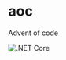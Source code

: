 # aoc
Advent of code

![.NET Core](https://github.com/zawupf/aoc/workflows/.NET%20Core/badge.svg?branch=master)
